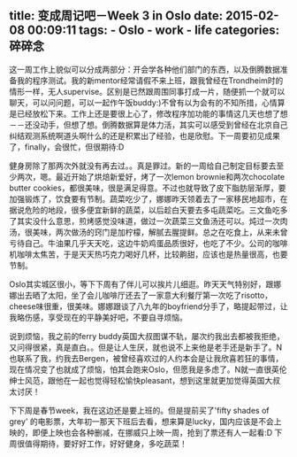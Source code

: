 title: 变成周记吧－Week 3 in Oslo
date: 2015-02-08 00:09:11
tags:
    - Oslo
    - work
    - life
categories: 碎碎念
---

这一周工作上貌似可以分成两部分：开会学各种他们部门的东西，以及倒腾数据准备我的程序测试。我的新mentor经常请假不来上班，跟我曾经在Trondheim时的情形一样，无人supervise。区别是已然跟周围同事打成一片，随便抓一个就可以聊天，可以问问题，可以一起作午饭buddy:)不曾有以为会有的不知所措，心情算是已经放松下来。工作上还是要很上心了，修改程序加功能的事情这几天也想了想－－还没动手，但想了想。倒腾数据算是体力活，其实可以感受到曾经在北京自己纠结观测系统啊道头啊什么的还是积累出了经验，也是欣慰。下一周要初见成果了，finally，会很忙，但很期待:D

健身房除了那两次外就没有再去过。。真是罪过。新的一周给自己制定目标要去至少两次，嗯。最近开始了烘焙新爱好，烤了一次lemon brownie和两次chocolate butter cookies，都很美味，很是满足得意。不过也就导致了皮下脂肪层渐厚，要加强锻炼了，饮食要有节制。蔬菜吃少了，娜娜昨天领着去了一家移民地超市，在据说危险的地段，很多便宜新鲜的蔬菜，以后趁白天要去多屯蔬菜吃。三文鱼吃多了其实没什么意思，煎烤感觉没味道，做过一次蔬菜三文鱼汤还可以。炖过一次肉汤，很美味，两次做汤的窍门是加柠檬，解腻去腥提鲜。总之在吃食上，从来未曾亏待自己。牛油果几乎天天吃，这边牛奶鸡蛋品质很好，也吃了不少。公司的咖啡机咖啡太焦苦，于是天天热巧克力喝好几杯，比较齁甜，应该也是热量很高，也要节制。

Oslo其实城区很小，等下下周有了伴儿可以挨片儿细逛。昨天天气特别好，跟娜娜出去晒了太阳，坐了会儿咖啡厅还去了一家意大利餐厅第一次吃了risotto，cheese味很重，很美味。娜娜跟谈了八九年的boyfriend分手了，略提起带过，让我略伤感，享受现在的平静美好吧，不要自寻烦恼。

说到烦恼，我之前的ferry buddy英国大叔图谋不轨，屡次约我出去都被我拒绝，又问得很紧，真是直白。。但是让人生厌，就也说不上来他是老手还是新手了。N也联系了我，约我去Bergen，被曾经喜欢过的人约本会是让我欣喜若狂的事情，现在情况变了也就成了烦恼，怕其会跑来Oslo，但愿我是多虑了。N就一直很英伦绅士风范，跟他在一起也觉得轻松愉快pleasant，想到这里就更加觉得英国大叔太讨厌！

下下周是春节week，我在这边还是要上班的。但是提前买了'fifty shades of grey' 的电影票，大年初一那天下班后去看，想来算是lucky，国内应该是不会上映的，即便上映也会各种删减，在挪威只上映一周，抢到了票还有人一起看:D 下周很值得期待，要好好工作，好好健身，多吃蔬菜！
